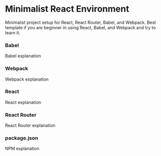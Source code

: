 # Minimalist React Environment
Minimalist project setup for React, React Router, Babel, and Webpack. Best template if you are beginner in using React, Babel, and Webpack and try to learn it.

### Babel
Babel explanation

### Webpack
Webpack explanation

### React
React explanation

### React Router
React Router explanation

### package.json
NPM explanation
